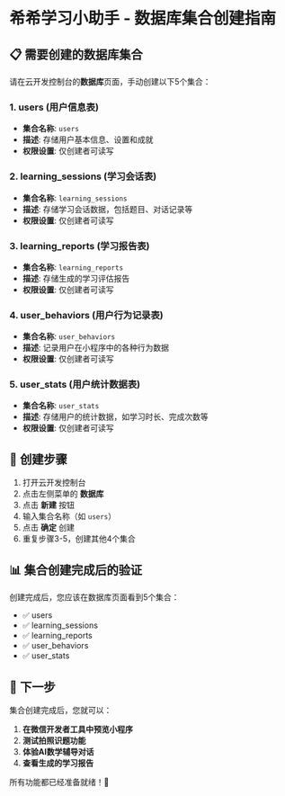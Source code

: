 # 希希学习小助手 - 数据库集合创建指南

## 📋 需要创建的数据库集合

请在云开发控制台的**数据库**页面，手动创建以下5个集合：

### 1. users (用户信息表)
- **集合名称**: `users`
- **描述**: 存储用户基本信息、设置和成就
- **权限设置**: 仅创建者可读写

### 2. learning_sessions (学习会话表)
- **集合名称**: `learning_sessions`
- **描述**: 存储学习会话数据，包括题目、对话记录等
- **权限设置**: 仅创建者可读写

### 3. learning_reports (学习报告表)
- **集合名称**: `learning_reports`
- **描述**: 存储生成的学习评估报告
- **权限设置**: 仅创建者可读写

### 4. user_behaviors (用户行为记录表)
- **集合名称**: `user_behaviors`
- **描述**: 记录用户在小程序中的各种行为数据
- **权限设置**: 仅创建者可读写

### 5. user_stats (用户统计数据表)
- **集合名称**: `user_stats`
- **描述**: 存储用户的统计数据，如学习时长、完成次数等
- **权限设置**: 仅创建者可读写

## 🔧 创建步骤

1. 打开云开发控制台
2. 点击左侧菜单的 **数据库**
3. 点击 **新建** 按钮
4. 输入集合名称（如 `users`）
5. 点击 **确定** 创建
6. 重复步骤3-5，创建其他4个集合

## 📊 集合创建完成后的验证

创建完成后，您应该在数据库页面看到5个集合：
- ✅ users
- ✅ learning_sessions  
- ✅ learning_reports
- ✅ user_behaviors
- ✅ user_stats

## 🎯 下一步

集合创建完成后，您就可以：

1. **在微信开发者工具中预览小程序**
2. **测试拍照识题功能**
3. **体验AI数学辅导对话**
4. **查看生成的学习报告**

所有功能都已经准备就绪！🚀